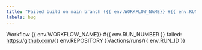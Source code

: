```yaml
---
title: "Failed build on main branch ({{ env.WORKFLOW_NAME}} #{{ env.RUN_NUMBER }})"
labels: bug
---
```

Workflow {{ env.WORKFLOW_NAME}} #{{ env.RUN_NUMBER }} failed: https://github.com/{{ env.REPOSITORY }}/actions/runs/{{ env.RUN_ID }}
